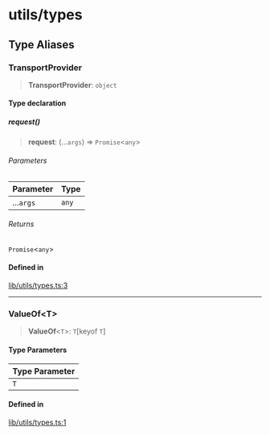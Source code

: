 # utils/types

## Type Aliases

### TransportProvider

> **TransportProvider**: `object`

#### Type declaration

##### request()

> **request**: (...`args`) => `Promise`\<`any`\>

###### Parameters

| Parameter | Type |
| ------ | ------ |
| ...`args` | `any` |

###### Returns

`Promise`\<`any`\>

#### Defined in

[lib/utils/types.ts:3](https://github.com/PufferFinance/puffer-sdk/blob/9a2052c66d4e242693f95406bd756015cdd4bdd5/lib/utils/types.ts#L3)

***

### ValueOf\<T\>

> **ValueOf**\<`T`\>: `T`\[keyof `T`\]

#### Type Parameters

| Type Parameter |
| ------ |
| `T` |

#### Defined in

[lib/utils/types.ts:1](https://github.com/PufferFinance/puffer-sdk/blob/9a2052c66d4e242693f95406bd756015cdd4bdd5/lib/utils/types.ts#L1)
